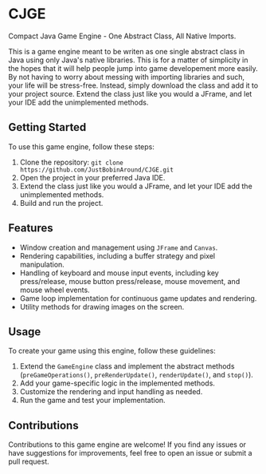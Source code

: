 # CJGE
Compact Java Game Engine - One Abstract Class, All Native Imports.

This is a game engine meant to be writen as one single abstract class in Java using only Java's native libraries. 
This is for a matter of simplicity in the hopes that it will help people jump into game developement more easily.
By not having to worry about messing with importing libraries and such, your life will be stress-free. Instead,
simply download the class and add it to your project source. Extend the class just like you would a JFrame, and 
let your IDE add the unimplemented methods.

## Getting Started

To use this game engine, follow these steps:

1. Clone the repository: `git clone https://github.com/JustBobinAround/CJGE.git`
2. Open the project in your preferred Java IDE.
3. Extend the class just like you would a JFrame, and let your IDE add the unimplemented methods.
4. Build and run the project.

## Features

- Window creation and management using `JFrame` and `Canvas`.
- Rendering capabilities, including a buffer strategy and pixel manipulation.
- Handling of keyboard and mouse input events, including key press/release, mouse button press/release, mouse movement, and mouse wheel events.
- Game loop implementation for continuous game updates and rendering.
- Utility methods for drawing images on the screen.

## Usage

To create your game using this engine, follow these guidelines:

1. Extend the `GameEngine` class and implement the abstract methods (`preGameOperations()`, `preRenderUpdate()`, `renderUpdate()`, and `stop()`).
2. Add your game-specific logic in the implemented methods.
3. Customize the rendering and input handling as needed.
4. Run the game and test your implementation.

## Contributions

Contributions to this game engine are welcome! If you find any issues or have suggestions for improvements, feel free to open an issue or submit a pull request.
